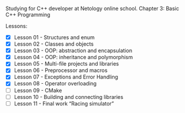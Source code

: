 Studying for C++ developer at Netology online school. 
Chapter 3: Basic C++ Programming

Lessons:
- [x] Lesson 01 - Structures and enum
- [x] Lesson 02 - Classes and objects
- [x] Lesson 03 - OOP: abstraction and encapsulation
- [x] Lesson 04 - OOP: inheritance and polymorphism
- [x] Lesson 05 - Multi-file projects and libraries
- [x] Lesson 06 - Preprocessor and macros
- [x] Lesson 07 - Exceptions and Error Handling
- [x] Lesson 08 - Operator overloading
- [ ] Lesson 09 - CMake
- [ ] Lesson 10 - Building and connecting libraries
- [ ] Lesson 11 - Final work “Racing simulator”
